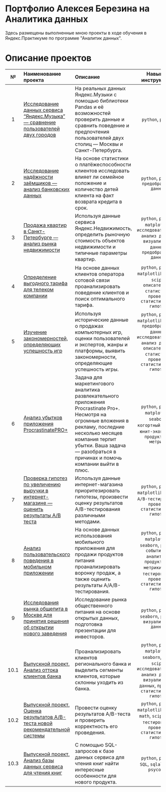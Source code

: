 # Портфолио Алексея Березина на Аналитика данных

Здесь размещены выполненные мною проекты в ходе обучения в Яндекс.Практикуме по программе "Аналитик данных".

# Описание проектов

| № | Наименование проекта 	| Описание 	| Навыки и инструменты |
|:-----:|:-----|:-----|:-----:|
| 1 | [Исследование данных сервиса “Яндекс.Музыка” — сравнение пользователей двух городов][1] | На реальных данных Яндекс.Музыки c помощью библиотеки Pandas и её возможностей проверить данные и сравнить поведение и предпочтения пользователей двух столиц — Москвы и Санкт-Петербурга. | `python`, `pandas` |
| 2 | [Исследование надёжности заёмщиков — анализ банковских данных][2] | На основе статистики о платёжеспособности клиентов исследовать влияет ли семейное положение и количество детей клиента на факт возврата кредита в срок. | `python`, `pandas`, `предобработка данных` |
| 3 | [Продажа квартир в Санкт-Петербурге — анализ рынка недвижимости][3] | Используя данные сервиса Яндекс.Недвижимость, определить рыночную стоимость объектов недвижимости и типичные параметры квартир. | `python`, `pandas`, `matplotlib`, `исследовательский анализ данных`, `визуализация данных`, `предобработка данных` |
| 4 | [Определение выгодного тарифа для телеком компании][4]	| На основе данных клиентов оператора сотовой связи проанализировать поведение клиентов и поиск оптимального тарифа. | `python`, `pandas`, `matplotlib`, `numpy`, `scipy`, `описательная статистика`, `проверка статистических гипотез` |
| 5 | [Изучение закономерностей, определяющих успешность игр][5]	| Используя исторические данные о продажах компьютерных игр, оценки пользователей и экспертов, жанры и платформы, выявить закономерности, определяющие успешность игры. |`python`, `pandas`, `matplotlib`, `numpy`, `предобработка данных`, `исследовательский анализ данных`, `описательная статистика`, `проверка статистических гипотез` |
| 6 | [Анализ убытков приложения ProcrastinatePRO+][6] | Задача для маркетингового аналитика развлекательного приложения Procrastinate Pro+. Несмотря на огромные вложения в рекламу, последние несколько месяцев компания терпит убытки. Ваша задача — разобраться в причинах и помочь компании выйти в плюс. | `python`, `pandas`, `matplotlib`, `seaborn`, `когортный анализ`, `юнит-экономика`, `продуктовые метрики` |
| 7 | [Проверка гипотез по увеличению выручки в интернет-магазине — оценить результаты A/B теста][7] | Используя данные интернет-магазина приоритезировать гипотезы, произвести оценку результатов A/B-тестирования различными методами. | `python`, `pandas`, `matplotlib`, `scipy`, `A/B-тестирование`, `проверка статистических гипотез` |
| 8 | [Анализ пользовательского поведения в мобильном приложении][8] | На основе данных использования мобильного приложения для продажи продуктов питания проанализировать воронку продаж, а также оценить результаты A/A/B-тестирования. | `python`, `pandas`, `matplotlib`, `seaborn`, `plotly`, `событийная аналитика`, `продуктовые метрики`,`A/B-тестирование`, `проверка статистических гипотез` |
| 9 | [Исследования рынка общепита в Москве для принятия решения об открытии нового заведения][9] | Исследование рынка общественного питания на основе открытых данных, подготовка презентации для инвесторов. | `python`, `pandas`, `seaborn`, `plotly`, `визуализация данных` |
| 10.1 | [Выпускной проект. Анализ оттока клиентов банка ][10.1] | Проанализировать клиентов регионального банка и выделить сегменты клиентов, которые склонны уходить из банка. | `python`, `pandas`, `matplotlib`, `seaborn`, `math`, `scipy`, `исследовательский анализ данных`, `визуализация данных`, `проверка статистических гипотез` |
| 10.2 | [Выпускной проект. Оценка результатов A/B-теста новой рекомендательной системы ][10.2] | Провести оценку результатов A/B-теста и проверить корректность его проведения. | `python`, `pandas`, `matplotlib`, `numpy`, `math`, `scipy`, `A/B-тестирование`, `проверка статистических гипотез` |
| 10.3 | [Выпускной проект. Анализ базы данных сервиса для чтения книг][10.3] | С помощью SQL-запросов к базе данных сервиса для чтения книг найти интересные особенности  для нового продукта. | `python`, `pandas`, `SQL`, `sqlalchemy`, `psycopg2` |

[1]: https://github.com/alexenergetic/Portfolio_data_analyst/tree/main/Yandex%20music
[2]: https://github.com/alexenergetic/Portfolio_data_analyst/tree/main/Bank%20credit
[3]: https://github.com/alexenergetic/Portfolio_data_analyst/tree/main/Real%20estate
[4]: https://github.com/alexenergetic/Portfolio_data_analyst/tree/main/Mobile%20tariffs
[5]: https://github.com/alexenergetic/Portfolio_data_analyst/tree/main/Games
[6]: https://github.com/alexenergetic/Portfolio_data_analyst/tree/main/ProcrastinatePro%20app
[7]: https://github.com/alexenergetic/Portfolio_data_analyst/tree/main/AB%20test
[8]: https://github.com/alexenergetic/Portfolio_data_analyst/tree/main/Mobile%20app
[9]: https://github.com/alexenergetic/Portfolio_data_analyst/tree/main/Public%20catering
[10.1]: https://github.com/alexenergetic/Portfolio_data_analyst/tree/main/Final%20projects/Bank%20clients
[10.2]: https://github.com/alexenergetic/Portfolio_data_analyst/tree/main/Final%20projects/AB_test
[10.3]: https://github.com/alexenergetic/Portfolio_data_analyst/tree/main/Final%20projects/SQL
